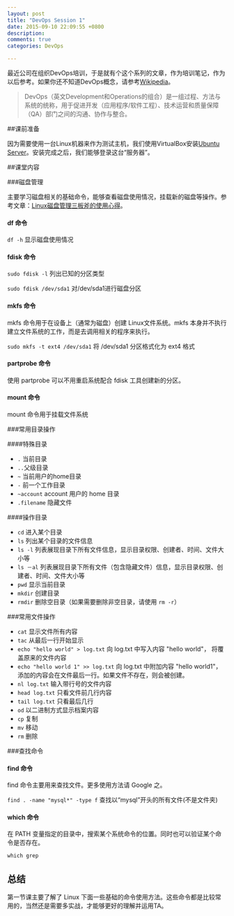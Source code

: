 ```yaml
---
layout: post
title: "DevOps Session 1"
date: 2015-09-10 22:09:55 +0800
description:
comments: true
categories: DevOps

---
```


最近公司在组织DevOps培训，于是就有个这个系列的文章，作为培训笔记，作为以后参考。如果你还不知道DevOps概念，请参考[Wikipedia](https://zh.wikipedia.org/wiki/DevOps)。

> DevOps（英文Development和Operations的组合）是一组过程、方法与系统的统称，用于促进开发（应用程序/软件工程）、技术运营和质量保障（QA）部门之间的沟通、协作与整合。

##课前准备

因为需要使用一台Linux机器来作为测试主机，我们使用VirtualBox安装[Ubuntu Server](http://releases.ubuntu.com/15.04/ubuntu-15.04-server-amd64.iso)。安装完成之后，我们能够登录这台“服务器”。

<!-- more -->

##课堂内容

###磁盘管理

主要学习磁盘相关的基础命令，能够查看磁盘使用情况，挂载新的磁盘等操作。参考文章：[Linux磁盘管理三板斧的使用心得](http://os.51cto.com/art/201012/240726_all.htm)。

#### df 命令

`df -h` 显示磁盘使用情况

#### fdisk 命令

`sudo fdisk -l` 列出已知的分区类型

`sudo fdisk /dev/sda1` 对/dev/sda1进行磁盘分区

#### mkfs 命令

mkfs 命令用于在设备上（通常为磁盘）创建 Linux文件系统。mkfs 本身并不执行建立文件系统的工作，而是去调用相关的程序来执行。

`sudo mkfs -t ext4 /dev/sda1` 将 /dev/sda1 分区格式化为 ext4 格式

#### partprobe 命令

使用 partprobe 可以不用重启系统配合 fdisk 工具创建新的分区。

#### mount 命令

mount 命令用于挂载文件系统

###常用目录操作

####特殊目录

* `.` 当前目录
* `..`父级目录
* `~` 当前用户的home目录
* `-` 前一个工作目录
* `~account` account 用户的 home 目录
* `.filename` 隐藏文件

####操作目录

* `cd` 进入某个目录
* `ls` 列出某个目录的文件信息
* `ls -l` 列表展现目录下所有文件信息，显示目录权限、创建者、时间、文件大小等
* `ls －al` 列表展现目录下所有文件（包含隐藏文件）信息，显示目录权限、创建者、时间、文件大小等
* `pwd` 显示当前目录
* `mkdir` 创建目录
* `rmdir` 删除空目录（如果需要删除非空目录，请使用 `rm -r`）

###常用文件操作

* `cat` 显示文件所有内容
* `tac` 从最后一行开始显示
* `echo "hello world" > log.txt` 向 log.txt 中写入内容 "hello world"， 将覆盖原来的文件内容
* `echo "hello world 1" >> log.txt` 向 log.txt 中附加内容 "hello world1"，添加的内容会在文件最后一行。如果文件不存在，则会被创建。
* `nl log.txt` 输入带行号的文件内容
* `head log.txt` 只看文件前几行内容
* `tail log.txt` 只看最后几行
* `od` 以二进制方式显示档案内容
* `cp` 复制
* `mv` 移动
* `rm` 删除

###查找命令

#### find 命令

find 命令主要用来查找文件。更多使用方法请 Google 之。

`find . -name "mysql*" -type f` 查找以“mysql”开头的所有文件(不是文件夹)

#### which 命令

在 PATH 变量指定的目录中，搜索某个系统命令的位置。同时也可以验证某个命令是否存在。

`which grep`


## 总结

第一节课主要了解了 Linux 下面一些基础的命令使用方法。这些命令都是比较常用的，当然还是需要多实战，才能够更好的理解并运用TA。

